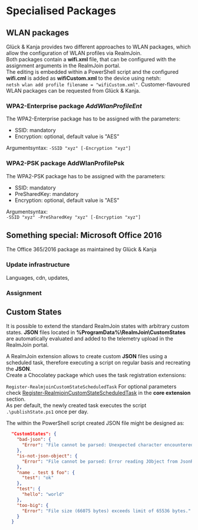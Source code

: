 
# Specialised Packages

## WLAN packages

Glück & Kanja provides two different approaches to WLAN packages, which allow the configuration of WLAN profiles via RealmJoin.  
Both packages contain a **wifi.xml** file, that can be configured with the assignment arguments in the RealmJoin portal.  
The editing is embedded within a PowerShell script and the configured **wifi.cml** is added as **wifiCustom.xml** to the device using netsh:  
``netsh wlan add profile filename = "wifiCustom.xml"``.
Customer-flavoured WLAN packages can be requested from Glück & Kanja.

### WPA2-Enterprise package *AddWlanProfileEnt*

The WPA2-Enterprise package has to be assigned with the parameters:

* SSID: mandatory  
* Encryption: optional, default value is "AES"

Argumentsyntax:
``-SSID "xyz" [-Encryption "xyz"]``

### WPA2-PSK package AddWlanProfilePsk

The WPA2-PSK package has to be assigned with the parameters:

* SSID: mandatory  
* PreSharedKey: mandatory
* Encryption: optional, default value is "AES"

Argumentsyntax:  
``-SSID "xyz" -PreSharedKey "xyz" [-Encryption "xyz"]``

## Something special: Microsoft Office 2016

The Office 365/2016 package as maintained by Glück & Kanja  

### Update infrastructure

Languages, cdn, updates,

### Assignment

## Custom States

It is possible to extend the standard RealmJoin states with arbitrary custom states. **JSON** files located in **%ProgramData%\RealmJoin\CustomStates** are automatically evaluated and added to the telemetry upload in the RealmJoin portal.

A RealmJoin extension allows to create custom **JSON** files using a scheduled task, therefore executing a script on regular basis and recreating the **JSON**.  
Create a Chocolatey package which uses the task registration extensions:

``Register-RealmjoinCustomStateScheduledTask``
For optional parameters check [Register-RealmjoinCustomStateScheduledTask](http://docs.realmjoin.com/core-extension.html#a-name-regcstask-a-register-realmjoincustomstatescheduledtask) in the **core extension** section.  
As per default, the newly created task executes the script ``.\publishState.ps1`` once per day.  

The within the PowerShell script created JSON file might be designed as:

```JSON
  "CustomStates": {
    "bad-json": {
      "Error": "File cannot be parsed: Unexpected character encountered while parsing value: a. Path '', line 0, position 0."
    },
    "is-not-json-object": {
      "Error": "File cannot be parsed: Error reading JObject from JsonReader. Current JsonReader item is not an object: StartArray. Path '', line 1, position 1."
    },
    "name . test $ foo": {
      "test": "ok"
    },
    "test": {
      "hello": "world"
    },
    "too-big": {
      "Error": "File size (66075 bytes) exceeds limit of 65536 bytes."
    }
  }
```